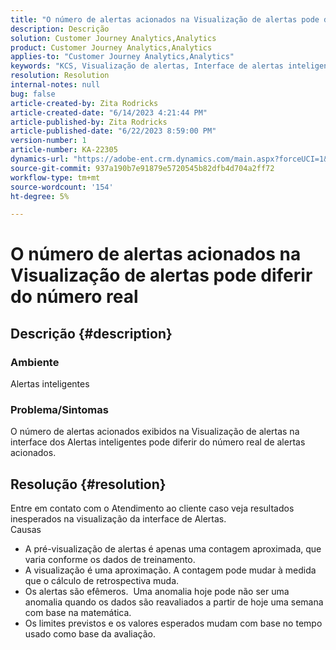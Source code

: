 ```yaml
---
title: "O número de alertas acionados na Visualização de alertas pode diferir do número real"
description: Descrição
solution: Customer Journey Analytics,Analytics
product: Customer Journey Analytics,Analytics
applies-to: "Customer Journey Analytics,Analytics"
keywords: "KCS, Visualização de alertas, Interface de alertas inteligentes, Adobe Analytics"
resolution: Resolution
internal-notes: null
bug: false
article-created-by: Zita Rodricks
article-created-date: "6/14/2023 4:21:44 PM"
article-published-by: Zita Rodricks
article-published-date: "6/22/2023 8:59:00 PM"
version-number: 1
article-number: KA-22305
dynamics-url: "https://adobe-ent.crm.dynamics.com/main.aspx?forceUCI=1&pagetype=entityrecord&etn=knowledgearticle&id=76121687-cf0a-ee11-8f6e-6045bd006239"
source-git-commit: 937a190b7e91879e5720545b82dfb4d704a2ff72
workflow-type: tm+mt
source-wordcount: '154'
ht-degree: 5%

---
```


# O número de alertas acionados na Visualização de alertas pode diferir do número real

## Descrição {#description}


### Ambiente

Alertas inteligentes



### <b>Problema/Sintomas</b>

O número de alertas acionados exibidos na Visualização de alertas na interface dos Alertas inteligentes pode diferir do número real de alertas acionados.






## Resolução {#resolution}


Entre em contato com o Atendimento ao cliente caso veja resultados inesperados na visualização da interface de Alertas.
<br>Causas<br>
- A pré-visualização de alertas é apenas uma contagem aproximada, que varia conforme os dados de treinamento.
- A visualização é uma aproximação. A contagem pode mudar à medida que o cálculo de retrospectiva muda.
- Os alertas são efêmeros.  Uma anomalia hoje pode não ser uma anomalia quando os dados são reavaliados a partir de hoje uma semana com base na matemática.
- Os limites previstos e os valores esperados mudam com base no tempo usado como base da avaliação.

